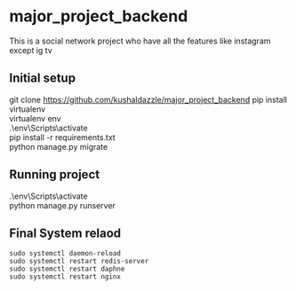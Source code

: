 # major_project_backend
This is a social network project who have all the features like instagram except ig tv


## Initial setup
git clone https://github.com/kushaldazzle/major_project_backend
pip install virtualenv <br />
virtualenv env <br />
.\env\Scripts\activate <br />
pip install -r requirements.txt<br />
python manage.py migrate


## Running project
.\env\Scripts\activate<br />
python manage.py runserver



## Final System relaod
```
sudo systemctl daemon-reload
sudo systemctl restart redis-server
sudo systemctl restart daphne
sudo systemctl restart nginx
```